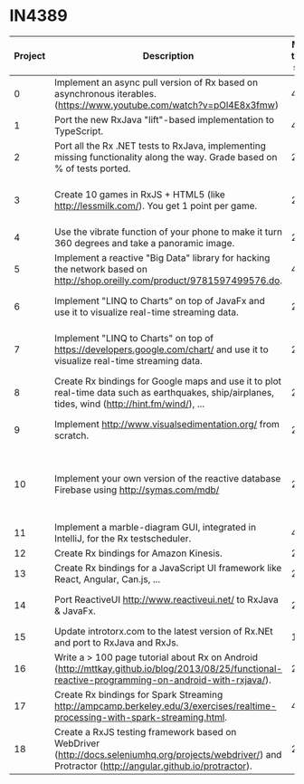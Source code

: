 # IN4389

| Project | Description | Max. team size | Team |
| ------- | ----------- | -------------- | ---- |
| 0 | Implement an async pull version of Rx based on asynchronous iterables. (https://www.youtube.com/watch?v=pOl4E8x3fmw) | 4 | |
| 1 | Port the new RxJava "lift"-based implementation to TypeScript. | 4 | |
| 2 | Port all the Rx .NET tests to RxJava, implementing missing functionality along the way. Grade based on % of tests ported. | 2 | |
| 3 | Create 10 games in RxJS + HTML5 (like http://lessmilk.com/). You get 1 point per game. | 2 | Jeffrey de Lange, Herman Banken |
| 4 | Use the vibrate function of your phone to make it turn 360 degrees and take a panoramic image. | 2 | |
| 5 | Implement a reactive "Big Data" library for hacking the network based on http://shop.oreilly.com/product/9781597499576.do. | 4 | |
| 6 | Implement "LINQ to Charts" on top of JavaFx and use it to visualize real-time streaming data. | 2 | Rik Nijessen, Olaf Maas |
| 7 | Implement "LINQ to Charts" on top of https://developers.google.com/chart/ and use it to visualize real-time streaming data. | 2 | Willem Vaandrager, Wouter Groen |
| 8 | Create Rx bindings for Google maps and use it to plot real-time data such as earthquakes, ship/airplanes, tides, wind (http://hint.fm/wind/), ... | 2 | Joris van den Oever, Ping Wan  |
| 9 | Implement http://www.visualsedimentation.org/ from scratch. | 2 | Joop Aué, Martin Rogalla |
| 10 | Implement your own version of the reactive database Firebase using http://symas.com/mdb/ | 2 | Claire Keum, Jerun Trajko, Mayank Jain |
| 11 | Implement a marble-diagram GUI, integrated in IntelliJ, for the Rx testscheduler. | 4 | |
| 12 | Create Rx bindings for Amazon Kinesis. | 2 | Alex Garella |
| 13 | Create Rx bindings for a JavaScript UI framework like React, Angular, Can.js, ... | 2 | Kors van Loon |
| 14 | Port ReactiveUI http://www.reactiveui.net/ to RxJava & JavaFx. | 2 | Maarten Duijn, Nick ten Veen|
| 15 | Update introtorx.com to the latest version of Rx.NEt and port to RxJava and RxJs. | 1 | |
| 16 | Write a > 100 page tutorial about Rx on Android (http://mttkay.github.io/blog/2013/08/25/functional-reactive-programming-on-android-with-rxjava/). | 2 | |
| 17 | Create Rx bindings for Spark Streaming http://ampcamp.berkeley.edu/3/exercises/realtime-processing-with-spark-streaming.html. | 4 | |
| 18 | Create a RxJS testing framework based on WebDriver (http://docs.seleniumhq.org/projects/webdriver/) and Protractor (http://angular.github.io/protractor). | 2 | Tiddo Langerak, Jasper Abbink |
